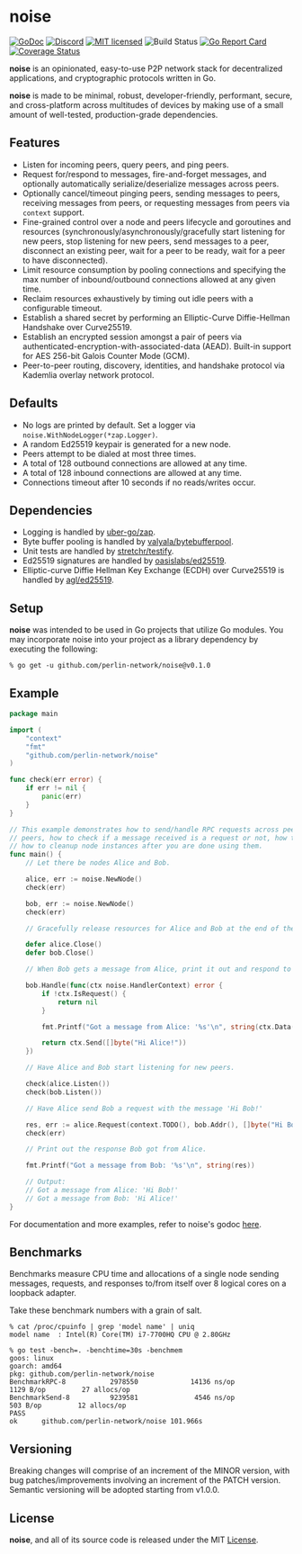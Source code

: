 # noise

[![GoDoc][1]][2] [![Discord][7]][8] [![MIT licensed][5]][6] ![Build Status][9] [![Go Report Card][11]][12] [![Coverage Status][13]][14]

[1]: https://godoc.org/github.com/perlin-network/noise?status.svg
[2]: https://godoc.org/github.com/perlin-network/noise
[5]: https://img.shields.io/badge/license-MIT-blue.svg
[6]: LICENSE
[7]: https://img.shields.io/discord/458332417909063682.svg
[8]: https://discord.gg/dMYfDPM
[9]: https://github.com/perlin-network/noise/workflows/CI/badge.svg
[11]: https://goreportcard.com/badge/github.com/perlin-network/noise
[12]: https://goreportcard.com/report/github.com/perlin-network/noise
[13]: https://codecov.io/gh/perlin-network/noise/branch/master/graph/badge.svg
[14]: https://codecov.io/gh/perlin-network/noise

**noise** is an opinionated, easy-to-use P2P network stack for decentralized applications, and cryptographic protocols written in Go.

**noise** is made to be minimal, robust, developer-friendly, performant, secure, and cross-platform across multitudes of devices by making use of a small amount of well-tested, production-grade dependencies.

## Features

- Listen for incoming peers, query peers, and ping peers.
- Request for/respond to messages, fire-and-forget messages, and optionally automatically serialize/deserialize messages across peers.
- Optionally cancel/timeout pinging peers, sending messages to peers, receiving messages from peers, or requesting messages from peers via `context` support.
- Fine-grained control over a node and peers lifecycle and goroutines and resources (synchronously/asynchronously/gracefully start listening for new peers, stop listening for new peers, send messages to a peer, disconnect an existing peer, wait for a peer to be ready, wait for a peer to have disconnected).
- Limit resource consumption by pooling connections and specifying the max number of inbound/outbound connections allowed at any given time.
- Reclaim resources exhaustively by timing out idle peers with a configurable timeout.
- Establish a shared secret by performing an Elliptic-Curve Diffie-Hellman Handshake over Curve25519.
- Establish an encrypted session amongst a pair of peers via authenticated-encryption-with-associated-data (AEAD). Built-in support for AES 256-bit Galois Counter Mode (GCM).
- Peer-to-peer routing, discovery, identities, and handshake protocol via Kademlia overlay network protocol.

## Defaults

- No logs are printed by default. Set a logger via `noise.WithNodeLogger(*zap.Logger)`.
- A random Ed25519 keypair is generated for a new node.
- Peers attempt to be dialed at most three times.
- A total of 128 outbound connections are allowed at any time.
- A total of 128 inbound connections are allowed at any time.
- Connections timeout after 10 seconds if no reads/writes occur.

## Dependencies

- Logging is handled by [uber-go/zap](https://github.com/uber-go/zap).
- Byte buffer pooling is handled by [valyala/bytebufferpool](https://github.com/valyala/bytebufferpool).
- Unit tests are handled by [stretchr/testify](https://github.com/stretchr/testify).
- Ed25519 signatures are handled by [oasislabs/ed25519](https://github.com/oasislabs/ed25519).
- Elliptic-curve Diffie Hellman Key Exchange (ECDH) over Curve25519 is handled by [agl/ed25519](https://github.com/agl/ed25519).

## Setup

**noise** was intended to be used in Go projects that utilize Go modules. You may incorporate noise into your project as a library dependency by executing the following:

```shell
% go get -u github.com/perlin-network/noise@v0.1.0
```
 
## Example

```go
package main

import (
    "context"
    "fmt"
    "github.com/perlin-network/noise"
)

func check(err error) {
    if err != nil {
        panic(err)
    }
}

// This example demonstrates how to send/handle RPC requests across peers, how to listen for incoming
// peers, how to check if a message received is a request or not, how to reply to a RPC request, and
// how to cleanup node instances after you are done using them.
func main() { 
    // Let there be nodes Alice and Bob.

    alice, err := noise.NewNode()
    check(err)

    bob, err := noise.NewNode()
    check(err)

    // Gracefully release resources for Alice and Bob at the end of the example.

    defer alice.Close()
    defer bob.Close()

    // When Bob gets a message from Alice, print it out and respond to Alice with 'Hi Alice!'

    bob.Handle(func(ctx noise.HandlerContext) error {
        if !ctx.IsRequest() {
            return nil
        }

        fmt.Printf("Got a message from Alice: '%s'\n", string(ctx.Data()))

        return ctx.Send([]byte("Hi Alice!"))
    })

    // Have Alice and Bob start listening for new peers.

    check(alice.Listen())
    check(bob.Listen())

    // Have Alice send Bob a request with the message 'Hi Bob!'

    res, err := alice.Request(context.TODO(), bob.Addr(), []byte("Hi Bob!"))
    check(err)

    // Print out the response Bob got from Alice.

    fmt.Printf("Got a message from Bob: '%s'\n", string(res))

    // Output:
    // Got a message from Alice: 'Hi Bob!'
    // Got a message from Bob: 'Hi Alice!'
}
```

For documentation and more examples, refer to noise's godoc [here](https://godoc.org/github.com/perlin-network/noise).

## Benchmarks

Benchmarks measure CPU time and allocations of a single node sending messages, requests, and responses to/from itself over 8 logical cores on a loopback adapter.

Take these benchmark numbers with a grain of salt.

```shell
% cat /proc/cpuinfo | grep 'model name' | uniq
model name	: Intel(R) Core(TM) i7-7700HQ CPU @ 2.80GHz

% go test -bench=. -benchtime=30s -benchmem
goos: linux
goarch: amd64
pkg: github.com/perlin-network/noise
BenchmarkRPC-8           2978550             14136 ns/op            1129 B/op         27 allocs/op
BenchmarkSend-8          9239581              4546 ns/op             503 B/op         12 allocs/op
PASS
ok      github.com/perlin-network/noise 101.966s
```

## Versioning

Breaking changes will comprise of an increment of the MINOR version, with bug patches/improvements involving an increment of the PATCH version. Semantic versioning will be adopted starting from v1.0.0.


## License

**noise**, and all of its source code is released under the MIT [License](https://github.com/perlin-network/noise/blob/master/LICENSE).